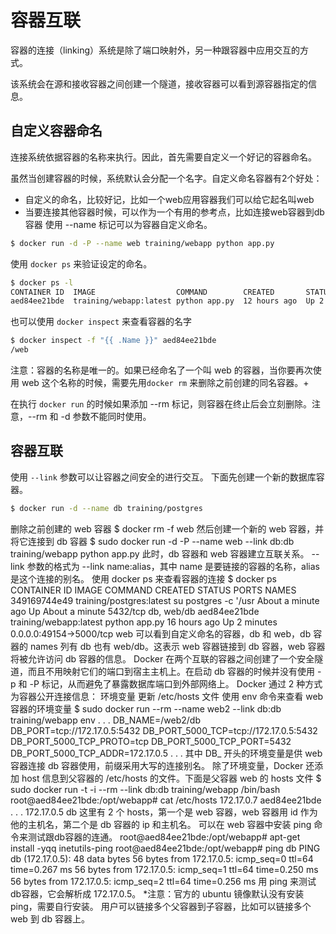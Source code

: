
# 容器互联

容器的连接（linking）系统是除了端口映射外，另一种跟容器中应用交互的方式。

该系统会在源和接收容器之间创建一个隧道，接收容器可以看到源容器指定的信息。

## 自定义容器命名
连接系统依据容器的名称来执行。因此，首先需要自定义一个好记的容器命名。

虽然当创建容器的时候，系统默认会分配一个名字。自定义命名容器有2个好处：

- 自定义的命名，比较好记，比如一个web应用容器我们可以给它起名叫web
- 当要连接其他容器时候，可以作为一个有用的参考点，比如连接web容器到db容器
使用 --name 标记可以为容器自定义命名。
```bash
$ docker run -d -P --name web training/webapp python app.py
```

使用 ```docker ps``` 来验证设定的命名。
```bash
$ docker ps -l
CONTAINER ID  IMAGE                  COMMAND        CREATED       STATUS       PORTS                    NAMES
aed84ee21bde  training/webapp:latest python app.py  12 hours ago  Up 2 seconds 0.0.0.0:49154->5000/tcp  web
```

也可以使用 ```docker inspect``` 来查看容器的名字
```bash
$ docker inspect -f "{{ .Name }}" aed84ee21bde
/web
```
注意：容器的名称是唯一的。如果已经命名了一个叫 web 的容器，当你要再次使用 web 这个名称的时候，需要先用```docker rm``` 来删除之前创建的同名容器。+

在执行 ```docker run``` 的时候如果添加 --rm 标记，则容器在终止后会立刻删除。注意，--rm 和 -d 参数不能同时使用。
## 容器互联

使用 ```--link``` 参数可以让容器之间安全的进行交互。
下面先创建一个新的数据库容器。
```bash
$ docker run -d --name db training/postgres
```
删除之前创建的 web 容器
$ docker rm -f web
然后创建一个新的 web 容器，并将它连接到 db 容器
$ sudo docker run -d -P --name web --link db:db training/webapp python app.py
此时，db 容器和 web 容器建立互联关系。
--link 参数的格式为 --link name:alias，其中 name 是要链接的容器的名称，alias 是这个连接的别名。
使用 docker ps 来查看容器的连接
$ docker ps
CONTAINER ID  IMAGE                     COMMAND               CREATED             STATUS             PORTS                    NAMES
349169744e49  training/postgres:latest  su postgres -c '/usr  About a minute ago  Up About a minute  5432/tcp                 db, web/db
aed84ee21bde  training/webapp:latest    python app.py         16 hours ago        Up 2 minutes       0.0.0.0:49154->5000/tcp  web
可以看到自定义命名的容器，db 和 web，db 容器的 names 列有 db 也有 web/db。这表示 web 容器链接到 db 容器，web 容器将被允许访问 db 容器的信息。
Docker 在两个互联的容器之间创建了一个安全隧道，而且不用映射它们的端口到宿主主机上。在启动 db 容器的时候并没有使用 -p 和 -P 标记，从而避免了暴露数据库端口到外部网络上。
Docker 通过 2 种方式为容器公开连接信息：
环境变量
更新 /etc/hosts 文件
使用 env 命令来查看 web 容器的环境变量
$ sudo docker run --rm --name web2 --link db:db training/webapp env
. . .
DB_NAME=/web2/db
DB_PORT=tcp://172.17.0.5:5432
DB_PORT_5000_TCP=tcp://172.17.0.5:5432
DB_PORT_5000_TCP_PROTO=tcp
DB_PORT_5000_TCP_PORT=5432
DB_PORT_5000_TCP_ADDR=172.17.0.5
. . .
其中 DB_ 开头的环境变量是供 web 容器连接 db 容器使用，前缀采用大写的连接别名。
除了环境变量，Docker 还添加 host 信息到父容器的 /etc/hosts 的文件。下面是父容器 web 的 hosts 文件
$ sudo docker run -t -i --rm --link db:db training/webapp /bin/bash
root@aed84ee21bde:/opt/webapp# cat /etc/hosts
172.17.0.7  aed84ee21bde
. . .
172.17.0.5  db
这里有 2 个 hosts，第一个是 web 容器，web 容器用 id 作为他的主机名，第二个是 db 容器的 ip 和主机名。 可以在 web 容器中安装 ping 命令来测试跟db容器的连通。
root@aed84ee21bde:/opt/webapp# apt-get install -yqq inetutils-ping
root@aed84ee21bde:/opt/webapp# ping db
PING db (172.17.0.5): 48 data bytes
56 bytes from 172.17.0.5: icmp_seq=0 ttl=64 time=0.267 ms
56 bytes from 172.17.0.5: icmp_seq=1 ttl=64 time=0.250 ms
56 bytes from 172.17.0.5: icmp_seq=2 ttl=64 time=0.256 ms
用 ping 来测试db容器，它会解析成 172.17.0.5。 *注意：官方的 ubuntu 镜像默认没有安装 ping，需要自行安装。
用户可以链接多个父容器到子容器，比如可以链接多个 web 到 db 容器上。
